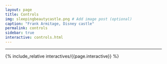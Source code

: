 ```yaml
---
layout: page
title: Controls
img: sleepingbeautycastle.png # Add image post (optional)
caption: "Frank Armitage, Disney castle"
permalink: controls
sidebar: true
interactive: controls.html
---
```

---


<!-- The below line includes the interactive figure. Do not change! j-->

{% include_relative interactives/{{page.interactive}} %}


